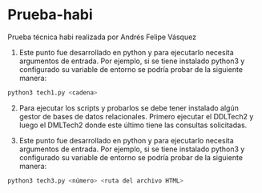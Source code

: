 # Prueba-habi

Prueba técnica habi realizada por Andrés Felipe Vásquez 

1. Este punto fue desarrollado en python y para ejecutarlo necesita argumentos de entrada. Por ejemplo, si se tiene instalado python3 y configurado su variable de entorno se podría probar de la siguiente manera: 

```sh
python3 tech1.py <cadena>
```

2. Para ejecutar los scripts y probarlos se debe tener instalado algún gestor de bases de datos relacionales. Primero ejecutar el DDLTech2 y luego el DMLTech2 donde este último tiene las consultas solicitadas.

3. Este punto fue desarrollado en python y para ejecutarlo necesita argumentos de entrada. Por ejemplo, si se tiene instalado python3 y configurado su variable de entorno se podría probar de la siguiente manera: 

```sh
python3 tech3.py <número> <ruta del archivo HTML>
```